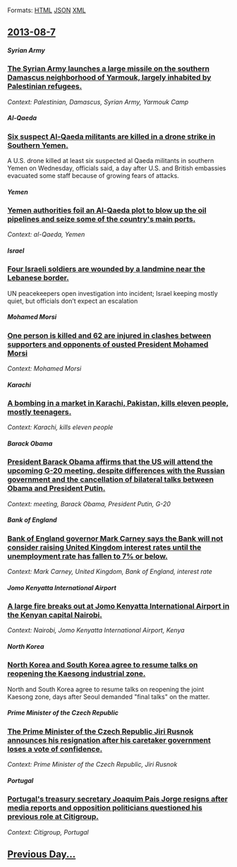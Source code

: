 
Formats: [HTML](2013/08/7/index.html)  [JSON](2013/08/7/index.json)  [XML](2013/08/7/index.xml)  

## [2013-08-7](/news/2013/08/7/index.md)

##### Syrian Army
### [The Syrian Army launches a large missile on the southern Damascus neighborhood of Yarmouk, largely inhabited by Palestinian refugees. ](/news/2013/08/7/the-syrian-army-launches-a-large-missile-on-the-southern-damascus-neighborhood-of-yarmouk-largely-inhabited-by-palestinian-refugees.md)
_Context: Palestinian, Damascus, Syrian Army, Yarmouk Camp_

##### Al-Qaeda
### [Six suspect Al-Qaeda militants are killed in a drone strike in Southern Yemen. ](/news/2013/08/7/six-suspect-al-qaeda-militants-are-killed-in-a-drone-strike-in-southern-yemen.md)
A U.S. drone killed at least six suspected al Qaeda militants in southern Yemen on Wednesday, officials said, a day after U.S. and British embassies evacuated some staff because of growing fears of attacks.

##### Yemen
### [Yemen authorities foil an Al-Qaeda plot to blow up the oil pipelines and seize some of the country's main ports. ](/news/2013/08/7/yemen-authorities-foil-an-al-qaeda-plot-to-blow-up-the-oil-pipelines-and-seize-some-of-the-country-s-main-ports.md)
_Context: al-Qaeda, Yemen_

##### Israel
### [Four Israeli soldiers are wounded by a landmine near the Lebanese border. ](/news/2013/08/7/four-israeli-soldiers-are-wounded-by-a-landmine-near-the-lebanese-border.md)
UN peacekeepers open investigation into incident; Israel keeping mostly quiet, but officials don&#8217;t expect an escalation

##### Mohamed Morsi
### [One person is killed and 62 are injured in clashes between supporters and opponents of ousted President Mohamed Morsi ](/news/2013/08/7/one-person-is-killed-and-62-are-injured-in-clashes-between-supporters-and-opponents-of-ousted-president-mohamed-morsi.md)
_Context: Mohamed Morsi_

##### Karachi
### [A bombing in a market in Karachi, Pakistan, kills eleven people, mostly teenagers. ](/news/2013/08/7/a-bombing-in-a-market-in-karachi-pakistan-kills-eleven-people-mostly-teenagers.md)
_Context: Karachi, kills eleven people_

##### Barack Obama
### [President Barack Obama affirms that the US will attend the upcoming G-20 meeting, despite differences with the Russian government and the cancellation of bilateral talks between Obama and President Putin. ](/news/2013/08/7/president-barack-obama-affirms-that-the-us-will-attend-the-upcoming-g-20-meeting-despite-differences-with-the-russian-government-and-the-ca.md)
_Context: meeting, Barack Obama, President Putin, G-20_

##### Bank of England
### [Bank of England governor Mark Carney says the Bank will not consider raising United Kingdom interest rates until the unemployment rate has fallen to 7% or below. ](/news/2013/08/7/bank-of-england-governor-mark-carney-says-the-bank-will-not-consider-raising-united-kingdom-interest-rates-until-the-unemployment-rate-has-f.md)
_Context: Mark Carney, United Kingdom, Bank of England, interest rate_

##### Jomo Kenyatta International Airport
### [A large fire breaks out at Jomo Kenyatta International Airport in the Kenyan capital Nairobi. ](/news/2013/08/7/a-large-fire-breaks-out-at-jomo-kenyatta-international-airport-in-the-kenyan-capital-nairobi.md)
_Context: Nairobi, Jomo Kenyatta International Airport, Kenya_

##### North Korea
### [North Korea and South Korea agree to resume talks on reopening the Kaesong industrial zone. ](/news/2013/08/7/north-korea-and-south-korea-agree-to-resume-talks-on-reopening-the-kaesong-industrial-zone.md)
North and South Korea agree to resume talks on reopening the joint Kaesong zone, days after Seoul demanded &quot;final talks&quot; on the matter.

##### Prime Minister of the Czech Republic
### [The Prime Minister of the Czech Republic Jiri Rusnok announces his resignation after his caretaker government loses a vote of confidence. ](/news/2013/08/7/the-prime-minister-of-the-czech-republic-jiaa-rusnok-announces-his-resignation-after-his-caretaker-government-loses-a-vote-of-confidence.md)
_Context: Prime Minister of the Czech Republic, Jiri Rusnok_

##### Portugal
### [Portugal's treasury secretary Joaquim Pais Jorge resigns after media reports and opposition politicians questioned his previous role at Citigroup. ](/news/2013/08/7/portugal-s-treasury-secretary-joaquim-pais-jorge-resigns-after-media-reports-and-opposition-politicians-questioned-his-previous-role-at-citi.md)
_Context: Citigroup, Portugal_

## [Previous Day...](/news/2013/08/6/index.md)

